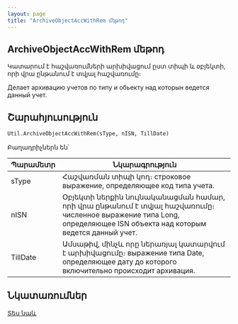```yaml
---
layout: page
title: "ArchiveObjectAccWithRem մեթոդ"
---
```


## ArchiveObjectAccWithRem մեթոդ

Կատարում է հաշվառումների արխիվացում ըստ տիպի և օբյեկտի, որի վրա ընթանում է տվյալ հաշվառումը։ 

Делает архивацию учетов по типу и обьекту над которын ведется данный учет.


## Շարահյուսություն

```vb
Util.ArchiveObjectAccWithRem(sType, nISN, TillDate)
```

Բաղադրիչներն են՝


| Պարամետր | Նկարագրություն |
|--|--|
| sType | Հաշվառման տիպի կոդ։ строковое выражение, определяющее код типа учета. |
| nISN | Օբյեկտի ներքին նույնականացման համար, որի վրա ընթանում է տվյալ հաշվառումը։ численное выражение типа Long, определяющее ISN объекта над которым ведется данный учет. |
| TillDate | Ամսաթիվ, մինչև որը ներառյալ կատարվում է արխիվացումը։ выражение типа Date, определяющее дату до которого включительно происходит архивация. |


## Նկատառումներ

[Տես նաև](../../../functions.html)